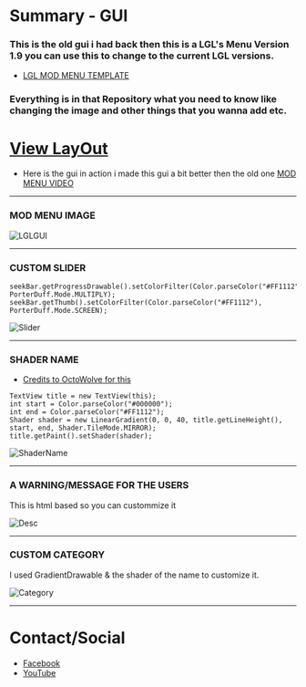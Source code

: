 # Summary - GUI

### This is the old gui i had back then this is a LGL's Menu Version 1.9 you can use this to change to the current LGL versions.
* [LGL MOD MENU TEMPLATE](https://github.com/LGLTeam/Android-Mod-Menu)
### Everything is in that Repository what you need to know like changing the image and other things that you wanna add etc.

# [View LayOut](https://mrtusarrx1.000webhostapp.com/XRecorder_Edited_13072023_201706.mp4)
* Here is the gui in action i made this gui a bit better then the old one
[MOD MENU VIDEO](https://mrtusarrx1.000webhostapp.com/XRecorder_Edited_13072023_201706.mp4)
***

### MOD MENU IMAGE
![LGLGUI](https://mrtusarrx1.000webhostapp.com/IMG_20230713_204335.jpg)
***

### CUSTOM SLIDER

```
seekBar.getProgressDrawable().setColorFilter(Color.parseColor("#FF1112"), PorterDuff.Mode.MULTIPLY);
seekBar.getThumb().setColorFilter(Color.parseColor("#FF1112"), PorterDuff.Mode.SCREEN);
```
![Slider](https://user-images.githubusercontent.com/80063088/127000761-28a796ae-dcff-4b27-b7b3-fe57816428d2.PNG)
***
### SHADER NAME
* [Credits to OctoWolve for this](https://github.com/Octowolve/Hooking-Template-With-Mod-Menu)
```
TextView title = new TextView(this);
int start = Color.parseColor("#000000");
int end = Color.parseColor("#FF1112");
Shader shader = new LinearGradient(0, 0, 40, title.getLineHeight(),
start, end, Shader.TileMode.MIRROR);
title.getPaint().setShader(shader);
```
![ShaderName](https://user-images.githubusercontent.com/80063088/127000706-0e9ee02b-e103-4606-9aa6-375e16536277.PNG)
***
### A WARNING/MESSAGE FOR THE USERS

This is html based so you can custommize it

![Desc](https://user-images.githubusercontent.com/80063088/127000746-2ba0fdd0-872c-4914-a692-c55ea159ad97.png)
***

### CUSTOM CATEGORY
I used GradientDrawable & the shader of the name to customize it.

![Category](https://user-images.githubusercontent.com/80063088/127002284-13baed41-277d-47a7-9af3-393a78e5d0a9.PNG)
***
# Contact/Social

* [Facebook](https://www.facebook.com/profile.php?id=100042359632677&mibextid=ZbWKwL)
* [YouTube](https://youtube.com/@mrtusarrx1)


